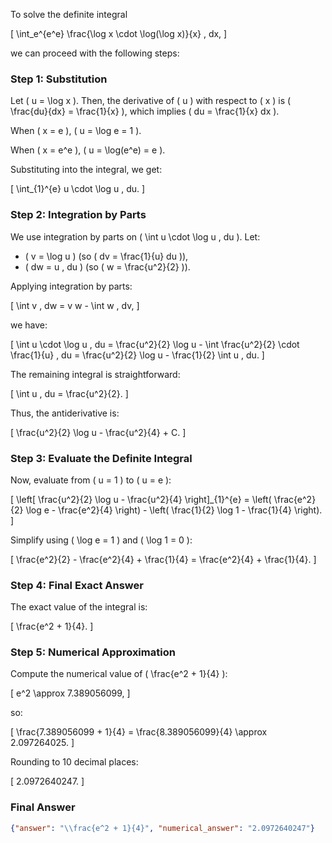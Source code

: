 To solve the definite integral 

\[
\int_e^{e^e} \frac{\log x \cdot \log(\log x)}{x} \, dx,
\]

we can proceed with the following steps:

### Step 1: Substitution
Let \( u = \log x \). Then, the derivative of \( u \) with respect to \( x \) is \( \frac{du}{dx} = \frac{1}{x} \), which implies \( du = \frac{1}{x} dx \).

When \( x = e \), \( u = \log e = 1 \).

When \( x = e^e \), \( u = \log(e^e) = e \).

Substituting into the integral, we get:

\[
\int_{1}^{e} u \cdot \log u \, du.
\]

### Step 2: Integration by Parts
We use integration by parts on \( \int u \cdot \log u \, du \). Let:

- \( v = \log u \) (so \( dv = \frac{1}{u} du \)),
- \( dw = u \, du \) (so \( w = \frac{u^2}{2} \)).

Applying integration by parts:

\[
\int v \, dw = v w - \int w \, dv,
\]

we have:

\[
\int u \cdot \log u \, du = \frac{u^2}{2} \log u - \int \frac{u^2}{2} \cdot \frac{1}{u} \, du = \frac{u^2}{2} \log u - \frac{1}{2} \int u \, du.
\]

The remaining integral is straightforward:

\[
\int u \, du = \frac{u^2}{2}.
\]

Thus, the antiderivative is:

\[
\frac{u^2}{2} \log u - \frac{u^2}{4} + C.
\]

### Step 3: Evaluate the Definite Integral
Now, evaluate from \( u = 1 \) to \( u = e \):

\[
\left[ \frac{u^2}{2} \log u - \frac{u^2}{4} \right]_{1}^{e} = \left( \frac{e^2}{2} \log e - \frac{e^2}{4} \right) - \left( \frac{1}{2} \log 1 - \frac{1}{4} \right).
\]

Simplify using \( \log e = 1 \) and \( \log 1 = 0 \):

\[
\frac{e^2}{2} - \frac{e^2}{4} + \frac{1}{4} = \frac{e^2}{4} + \frac{1}{4}.
\]

### Step 4: Final Exact Answer
The exact value of the integral is:

\[
\frac{e^2 + 1}{4}.
\]

### Step 5: Numerical Approximation
Compute the numerical value of \( \frac{e^2 + 1}{4} \):

\[
e^2 \approx 7.389056099,
\]

so:

\[
\frac{7.389056099 + 1}{4} = \frac{8.389056099}{4} \approx 2.097264025.
\]

Rounding to 10 decimal places:

\[
2.0972640247.
\]

### Final Answer
```json
{"answer": "\\frac{e^2 + 1}{4}", "numerical_answer": "2.0972640247"}
```